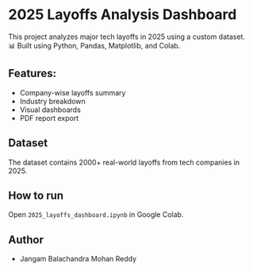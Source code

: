 # 2025 Layoffs Analysis Dashboard

This project analyzes major tech layoffs in 2025 using a custom dataset.  
📊 Built using Python, Pandas, Matplotlib, and Colab.

## Features:
- Company-wise layoffs summary
- Industry breakdown
- Visual dashboards
- PDF report export

## Dataset
The dataset contains 2000+ real-world layoffs from tech companies in 2025.

## How to run
Open `2025_layoffs_dashboard.ipynb` in Google Colab.

## Author
- Jangam Balachandra Mohan Reddy

